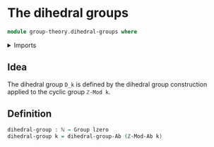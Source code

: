 # The dihedral groups

```agda
module group-theory.dihedral-groups where
```

<details><summary>Imports</summary>

```agda
open import group-theory.dihedral-group-construction
open import group-theory.groups
open import foundation.universe-levels
open import elementary-number-theory.groups-of-modular-arithmetic
open import elementary-number-theory.natural-numbers
```

</details>

## Idea

The dihedral group `D_k` is defined by the dihedral group construction applied to the cyclic group `ℤ-Mod k`.

## Definition

```agda
dihedral-group : ℕ → Group lzero
dihedral-group k = dihedral-group-Ab (ℤ-Mod-Ab k)
```
